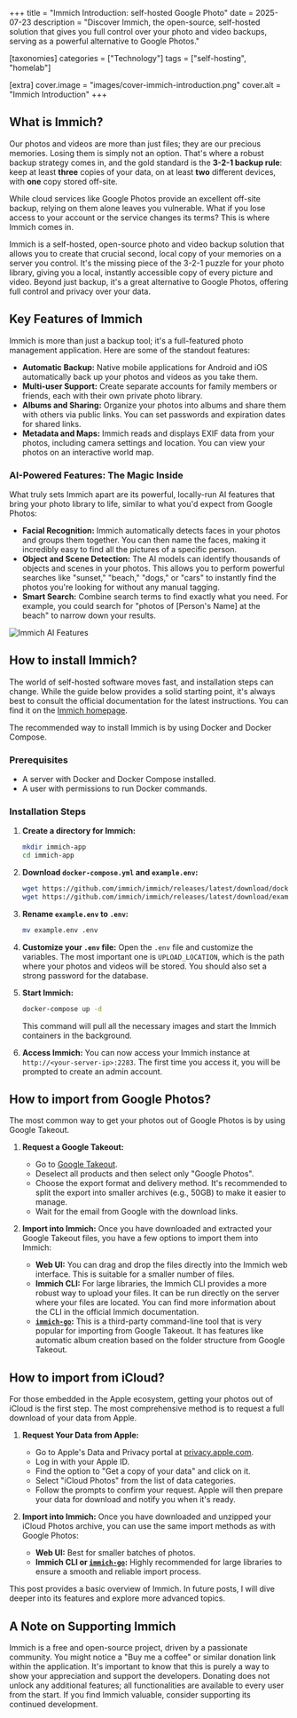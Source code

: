 +++
title = "Immich Introduction: self-hosted Google Photo"
date = 2025-07-23
description = "Discover Immich, the open-source, self-hosted solution that gives you full control over your photo and video backups, serving as a powerful alternative to Google Photos."

[taxonomies]
categories = ["Technology"]
tags = ["self-hosting", "homelab"]

[extra]
cover.image = "images/cover-immich-introduction.png"
cover.alt = "Immich Introduction"
+++

## What is Immich?

Our photos and videos are more than just files; they are our precious memories. Losing them is simply not an option. That's where a robust backup strategy comes in, and the gold standard is the **3-2-1 backup rule**: keep at least **three** copies of your data, on at least **two** different devices, with **one** copy stored off-site.

While cloud services like Google Photos provide an excellent off-site backup, relying on them alone leaves you vulnerable. What if you lose access to your account or the service changes its terms? This is where Immich comes in.

Immich is a self-hosted, open-source photo and video backup solution that allows you to create that crucial second, local copy of your memories on a server you control. It's the missing piece of the 3-2-1 puzzle for your photo library, giving you a local, instantly accessible copy of every picture and video. Beyond just backup, it's a great alternative to Google Photos, offering full control and privacy over your data.

## Key Features of Immich

Immich is more than just a backup tool; it's a full-featured photo management application. Here are some of the standout features:

-   **Automatic Backup:** Native mobile applications for Android and iOS automatically back up your photos and videos as you take them.
-   **Multi-user Support:** Create separate accounts for family members or friends, each with their own private photo library.
-   **Albums and Sharing:** Organize your photos into albums and share them with others via public links. You can set passwords and expiration dates for shared links.
-   **Metadata and Maps:** Immich reads and displays EXIF data from your photos, including camera settings and location. You can view your photos on an interactive world map.

### AI-Powered Features: The Magic Inside

What truly sets Immich apart are its powerful, locally-run AI features that bring your photo library to life, similar to what you'd expect from Google Photos:

-   **Facial Recognition:** Immich automatically detects faces in your photos and groups them together. You can then name the faces, making it incredibly easy to find all the pictures of a specific person.
-   **Object and Scene Detection:** The AI models can identify thousands of objects and scenes in your photos. This allows you to perform powerful searches like "sunset," "beach," "dogs," or "cars" to instantly find the photos you're looking for without any manual tagging.
-   **Smart Search:** Combine search terms to find exactly what you need. For example, you could search for "photos of [Person's Name] at the beach" to narrow down your results.

![Immich AI Features](/images/self-hosting-immich-ai-features-demo.png)

## How to install Immich?

The world of self-hosted software moves fast, and installation steps can change. While the guide below provides a solid starting point, it's always best to consult the official documentation for the latest instructions. You can find it on the [Immich homepage](https://immich.app).

The recommended way to install Immich is by using Docker and Docker Compose.

### Prerequisites

-   A server with Docker and Docker Compose installed.
-   A user with permissions to run Docker commands.

### Installation Steps

1.  **Create a directory for Immich:**
    ```bash
    mkdir immich-app
    cd immich-app
    ```

2.  **Download `docker-compose.yml` and `example.env`:**
    ```bash
    wget https://github.com/immich/immich/releases/latest/download/docker-compose.yml
    wget https://github.com/immich/immich/releases/latest/download/example.env
    ```

3.  **Rename `example.env` to `.env`:**
    ```bash
    mv example.env .env
    ```

4.  **Customize your `.env` file:**
    Open the `.env` file and customize the variables. The most important one is `UPLOAD_LOCATION`, which is the path where your photos and videos will be stored. You should also set a strong password for the database.

5.  **Start Immich:**
    ```bash
    docker-compose up -d
    ```

    This command will pull all the necessary images and start the Immich containers in the background.

6.  **Access Immich:**
    You can now access your Immich instance at `http://<your-server-ip>:2283`. The first time you access it, you will be prompted to create an admin account.

## How to import from Google Photos?

The most common way to get your photos out of Google Photos is by using Google Takeout.

1.  **Request a Google Takeout:**
    -   Go to [Google Takeout](https://takeout.google.com/).
    -   Deselect all products and then select only "Google Photos".
    -   Choose the export format and delivery method. It's recommended to split the export into smaller archives (e.g., 50GB) to make it easier to manage.
    -   Wait for the email from Google with the download links.

2.  **Import into Immich:**
    Once you have downloaded and extracted your Google Takeout files, you have a few options to import them into Immich:

    -   **Web UI:** You can drag and drop the files directly into the Immich web interface. This is suitable for a smaller number of files.
    -   **Immich CLI:** For large libraries, the Immich CLI provides a more robust way to upload your files. It can be run directly on the server where your files are located. You can find more information about the CLI in the official Immich documentation.
    -   **[`immich-go`](https://github.com/simulot/immich-go):** This is a third-party command-line tool that is very popular for importing from Google Takeout. It has features like automatic album creation based on the folder structure from Google Takeout.

## How to import from iCloud?

For those embedded in the Apple ecosystem, getting your photos out of iCloud is the first step. The most comprehensive method is to request a full download of your data from Apple.

1.  **Request Your Data from Apple:**
    -   Go to Apple's Data and Privacy portal at [privacy.apple.com](https://privacy.apple.com/).
    -   Log in with your Apple ID.
    -   Find the option to "Get a copy of your data" and click on it.
    -   Select "iCloud Photos" from the list of data categories.
    -   Follow the prompts to confirm your request. Apple will then prepare your data for download and notify you when it's ready.

2.  **Import into Immich:**
    Once you have downloaded and unzipped your iCloud Photos archive, you can use the same import methods as with Google Photos:

    -   **Web UI:** Best for smaller batches of photos.
    -   **Immich CLI or [`immich-go`](https://github.com/simulot/immich-go):** Highly recommended for large libraries to ensure a smooth and reliable import process.

This post provides a basic overview of Immich. In future posts, I will dive deeper into its features and explore more advanced topics.

## A Note on Supporting Immich

Immich is a free and open-source project, driven by a passionate community. You might notice a "Buy me a coffee" or similar donation link within the application. It's important to know that this is purely a way to show your appreciation and support the developers. Donating does not unlock any additional features; all functionalities are available to every user from the start. If you find Immich valuable, consider supporting its continued development.
